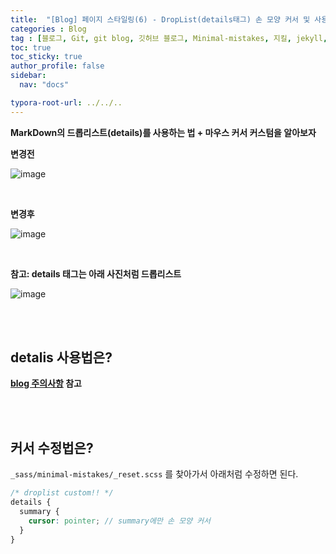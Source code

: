 ```yaml
---
title:  "[Blog] 페이지 스타일링(6) - DropList(details태그) 손 모양 커서 및 사용법"
categories : Blog
tag : [블로그, Git, git blog, 깃허브 블로그, Minimal-mistakes, 지킬, jekyll, details, 드롭리스트, 드롭다운, 마우스]
toc: true
toc_sticky: true
author_profile: false
sidebar:
  nav: "docs"

typora-root-url: ../../..
---
```




**MarkDown의 드롭리스트(details)를 사용하는 법 + 마우스 커서 커스텀을 알아보자**

**변경전**

![image](https://github.com/user-attachments/assets/3455c316-b3a3-4432-a536-8b971882d0fd) 

<br>

**변경후** 


![image](https://github.com/user-attachments/assets/9a15c2f7-5d8b-4216-913e-dad730a1e387) 

<br>

**참고: details 태그는 아래 사진처럼 드롭리스트**

![image](https://github.com/user-attachments/assets/176b58f5-d03c-4a3e-b326-b90d90141c57) 

<br>

<br>

## detalis 사용법은?

**[blog 주의사항](https://bh946.github.io/blog/(Blog)-%EC%A3%BC%EC%9D%98%EC%A0%90(TIP)-%EB%B0%8F-%ED%85%8C%EC%8A%A4%ED%8A%B8-%EC%84%9C%EB%B2%84-%EA%B5%AC%EB%8F%99%EB%B2%95/) 참고** 

<br>

<br>

## 커서 수정법은?

`_sass/minimal-mistakes/_reset.scss` 를 찾아가서 아래처럼 수정하면 된다.

```scss
/* droplist custom!! */
details {
  summary {
    cursor: pointer; // summary에만 손 모양 커서
  }
}
```

